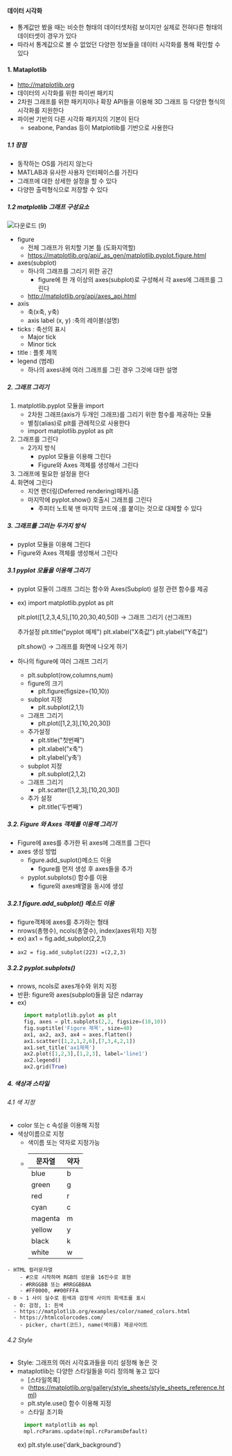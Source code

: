 #### 데이터 시각화
  - 통계값만 봤을 때는 비슷한 형태의 데이터셋처럼 보이지만 실제로 전혀다른 형태의 데이터셋이 경우가 있다
  - 따라서 통계값으로 볼 수 없었던 다양한 정보들을 데이터 시각화를 통해 확인할 수 있다

#### 1. Mataplotlib
  - http://matplotlib.org
  - 데이터의 시각화를 위한 파이썬 패키지
  - 2차원 그래프를 위한 패키지이나 확장 API들을 이용해 3D 그래프 등 다양한 형식의 시각화를 지원한다
  - 파이썬 기반의 다른 시각화 패키지의 기본이 된다
    - seabone, Pandas 등이 Matplotlib를 기반으로 사용한다

##### 1.1 장점
  - 동작하는 OS를 가리지 않는다
  - MATLAB과 유사한 사용자 인터페이스를 가진다
  - 그래프에 대한 상세한 설정을 할 수 있다
  - 다양한 출력형식으로 저장할 수 있다

##### 1.2 matplotlib 그래프 구성요소
![다운로드 (9)](https://user-images.githubusercontent.com/76146752/110438691-fd4fa780-80f9-11eb-9e03-7e54448c9caf.png)
   - figure
     - 전체 그래프가 위치할 기본 틀 (도화지역할)
     - https://matplotlib.org/api/_as_gen/matplotlib.pyplot.figure.html
   - axes(subplot)
     - 하나의 그래프를 그리기 위한 공간
        - figure에 한 개 이상의 axes(subplot)로 구성해서 각 axes에 그래프를 그린다
     - http://matplotlib.org/api/axes_api.html
   - axis
      - 축(x축, y축)
      - axis label (x, y) :축의 레이블(설명)
   - ticks : 축선의 표시
      - Major tick
      - Minor tick
   - title : 플롯 제목
   - legend (범례)
      - 하나의 axes내에 여러 그래프를 그린 경우 그것에 대한 설명


##### 2. 그래프 그리기
   1. matplotlib.pyplot 모듈을 import
        - 2차원 그래프(axis가 두개인 그래프)를 그리기 위한 함수를 제공하는 모듈
        - 별칭(alias)로 plt를 관례적으로 사용한다
        - import matplotlib.pyplot as plt
   2. 그래프를 그린다
        - 2가지 방식
            - pyplot 모듈을 이용해 그린다
            - Figure와 Axes 객체를 생성해서 그린다   
   3. 그래프에 필요한 설정을 한다
   4. 화면에 그린다
        - 지연 랜더링(Deferred rendering)매커니즘
        - 마지막에 pyplot.show() 호출시 그래프를 그린다
            - 주피터 노트북 맨 마지막 코드에 ;를 붙이는 것으로 대체할 수 있다

##### 3. 그래프를 그리는 두가지 방식
   - pyplot 모듈을 이용해 그린다
   - Figure와 Axes 객체를 생성해서 그린다

##### 3.1 pyplot 모듈을 이용해 그리기
   - pyplot 모듈이 그래프 그리는 함수와 Axes(Subplot) 설정 관련 함수를 제공
   - ex) 
     import matplotlib.pyplot as plt
     
     plt.plot([1,2,3,4,5],[10,20,30,40,50]) -> 그래프 그리기 (선그래프)

     추가설정
     plt.title("pyplot 예제")
     plt.xlabel("X축값")
     plt.ylabel("Y축값")
     
     plt.show() -> 그래프를 화면에 나오게 하기
     
   - 하나의 figure에 여러 그래프 그리기
      - plt.subplot(row,columns,num)
      - figure의 크기
        - plt.figure(figsize=(10,10))
      - subplot 지정
        - plt.subplot(2,1,1) 
      - 그래프 그리기
        - plt.plot([1,2,3],[10,20,30])
      - 추가설정
        - plt.title("첫번째")
        - plt.xlabel("x축")
        - plt.ylabel('y축')
      - subplot 지정
        - plt.subplot(2,1,2)
      - 그래프 그리기
        - plt.scatter([1,2,3],[10,20,30])
      - 추가 설정
        - plt.title('두번째')
       
##### 3.2. Figure 와 Axes 객체를 이용해 그리기
  - Figure에 axes를 추가한 뒤 axes에 그래프를 그린다
  - axes 생성 방법
      - figure.add_suplot()메소드 이용
          - figure를 먼저 생성 후 axes들을 추가
      - pyplot.subplots() 함수를 이용
          - figure와 axes배열을 동시에 생성

##### 3.2.1 figure.add_subplot() 메소드 이용
  - figure객체에 axes를 추가하는 형태
  - nrows(총행수), ncols(총열수), index(axes위치) 지정
  - ex) ax1 = fig.add_subplot(2,2,1)
  -     ax2 = fig.add_subplot(223) =(2,2,3)

##### 3.2.2 pyplot.subplots()
  - nrows, ncols로 axes개수와 위치 지정
  - 반환: figure와 axes(subplot)들을 담은 ndarray
  - ex)
     ``` python
       import matplotlib.pylot as plt
       fig, axes = plt.subplots(2,2, figsize=(10,10))
       fig.suptitle('Figure 제목', size=40)
       ax1, ax2, ax3, ax4 = axes.flatten()
       ax1.scatter([1,2,1,2,6],[7,3,4,2,1])
       ax1.set_title('ax1제목')
       ax2.plot([1,2,3],[1,2,3], label='line1')
       ax2.legend()
       ax2.grid(True)
      ```

##### 4. 색상과 스타일
###### 4.1 색 지정
   - color 또는 c 속성을 이용해 지정
   - 색상이름으로 지정
        - 색이름 또는 약자로 지정가능
     -  | 문자열 | 약자 |
        |-|-|
        | blue | b |
        | green | g |
        | red | r |
        | cyan | c |
        | magenta | m |
        | yellow | y |
        | black | k |
        | white | w |
    - HTML 컬러문자열
        - #으로 시작하며 RGB의 성분을 16진수로 표현
        - #RRGGBB 또는 #RRGGBBAA
        - #FF0000, ##00FFFA
    - 0 ~ 1 사이 실수로 흰색과 검정색 사이의 회색조를 표시
      - 0: 검정, 1: 흰색
      - https://matplotlib.org/examples/color/named_colors.html
      - https://htmlcolorcodes.com/
        - picker, chart(코드), name(색이름) 제공사이트

###### 4.2 Style
  - Style: 그래프의 여러 시각효과들을 미리 설정해 놓은 것
  - mataplotlib는 다양한 스타일들을 미리 정의해 놓고 있다
      - [스타일목록]
      - (https://matplotlib.org/gallery/style_sheets/style_sheets_reference.html)
      - plt.style.use() 함수 이용해 지정
      - 스타일 초기화
      ```python
        import matplotlib as mpl
        mpl.rcParams.update(mpl.rcParamsDefault)
      ```
      ex) plt.style.use('dark_background')
